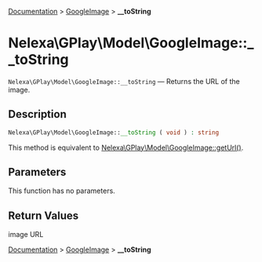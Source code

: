 [Documentation](../../README.md) > [GoogleImage](README.md) > **__toString**

# Nelexa\GPlay\Model\GoogleImage::__toString
`Nelexa\GPlay\Model\GoogleImage::__toString` — Returns the URL of the image.

## Description
```php
Nelexa\GPlay\Model\GoogleImage::__toString ( void ) : string
```
This method is equivalent to [Nelexa\GPlay\Model\GoogleImage::getUrl()](googleimage.geturl.md).

## Parameters
This function has no parameters.

## Return Values
image URL

[Documentation](../../README.md) > [GoogleImage](README.md) > **__toString**
